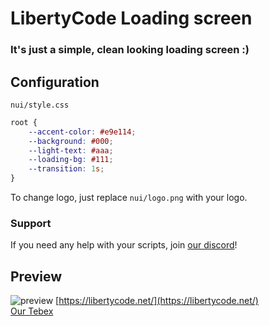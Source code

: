 # LibertyCode Loading screen
### It's just a simple, clean looking loading screen :)
## **Configuration**
`nui/style.css`
```css
root {
    --accent-color: #e9e114; 
    --background: #000;
    --light-text: #aaa;
    --loading-bg: #111;
    --transition: 1s;
}
```
To change logo, just replace `nui/logo.png` with your logo.
### **Support**
If you need any help with your scripts, join [our discord](https://discord.gg/EUYnw93vKR/)!

## **Preview**
![preview](https://media.discordapp.net/attachments/1070539729591877662/1085389101668245514/image_2023-03-15_02-50-50.png)
[https://libertycode.net/](https://libertycode.net/)
<br>
[Our Tebex](https://libertycode.tebex.io/)
<br>
